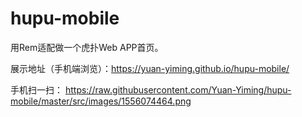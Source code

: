 # hupu-mobile

用Rem适配做一个虎扑Web APP首页。

展示地址（手机端浏览）：https://yuan-yiming.github.io/hupu-mobile/

手机扫一扫：
https://raw.githubusercontent.com/Yuan-Yiming/hupu-mobile/master/src/images/1556074464.png

